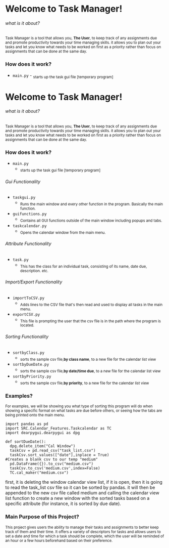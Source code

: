 # Welcome to Task Manager!

###### what is it about?

<!---inform the user what this project is about and what its capabilities are?--->
<sub>
Task Manager is a tool that allows you, <strong>The User</strong>, to keep track of any assignments due and promote
productivity towards your time managing skills. it allows you to plan out your tasks and let you know what needs to be worked on first as a priority rather than focus on assignments that can be done at the same day. 
</sub>

### How does it work?

<!---main is only importing taskgui lol-->

- `main.py` - <sub> starts up the task gui file [temporary program]
  </sub>

# Welcome to Task Manager!

###### what is it about?

<!---inform the user what this project is about and what its capabilities are?--->
<sub>
Task Manager is a tool that allows you, <strong>The User</strong>, to keep track of any assignments due and promote
productivity towards your time managing skills. it allows you to plan out your tasks and let you know what needs to be worked on first as a priority rather than focus on assignments that can be done at the same day. 
</sub>

### How does it work?

<!---main is only importing taskgui lol-->

- `main.py`
  - <sub> starts up the task gui file [temporary program]</sub>
###### Gui Functionality

- `taskgui.py`
  - <sub>Runs the main window and every other function in the program. Basically the main function. </sub>
- `guifunctions.py`
  - <sub>Contains all GUI functions outside of the main window including popups and tabs.</sub>
- `taskcalendar.py`
  - <sub> Opens the calendar window from the main menu.</sub>

###### Attribute Functionality

- `task.py`
  - <sub>This has the class for an individual task, consisting of its name, date due, description. etc.</sub>

###### Import/Export Functionality

- `importToCSV.py`
  - <sub>Adds lines to the CSV file that's then read and used to display all tasks in the main menu.</sub>
- `exportCSV.py`
  <!----inform the user what the 'exporting as a csv file' is---->
  - <sub>This file is prompting the user that the csv file is in the path where the program is located.</sub>

###### Sorting Functionality

- `sortbyClass.py`
  <!----inform the user what the 'sorting by class' is---->
  - <sub> sorts the sample csv file,<strong>by class name</strong>, to a new file for the calendar list view</sub>
- `sortbyDueDate.py`
  <!----inform the user what the 'sorting by due dates' is---->
  - <sub> sorts the sample csv file,<strong>by date/time due</strong>, to a new file for the calendar list view</sub>
- `sortbyPriority.py`
  <!----inform the user what the 'sorting by priority' is---->
  - <sub> sorts the sample csv file,<strong>by priority</strong>, to a new file for the calendar list view</sub>

### Examples?

<sub> For examples, we will be showing you what type of sorting this program will do when showing a specific format on what tasks are due before others, or seeing how the tabs are being printed onto the main menu. </sub>
<!----inform the user what sorting algorithms are implemented (preferably sort by due date, or the print tabs function)-->

```
import pandas as pd
import SRC.Calendar_Features.Taskcalendar as TC
import dearpygui.dearpygui as dpg

def sortDueDate():
  dpg.delete_item("Cal Window")
  taskCsv = pd.read_csv("task_list.csv")
  taskCsv.sort_values(["date"],inplace = True)
#Creates a blank csv to our temp "medium"
  pd.DataFrame({}).to_csv("medium.csv")
  taskCsv.to_csv('medium.csv',index=False)
  TC.cal_maker("medium.csv")

```

first, it is deleting the window calendar view list, if it is open, then it is going to read the task_list csv file so it can be sorted by pandas. it will then be appended to the new csv file called medium and calling the calendar view list function to create a new window with the sorted tasks based on a specific attribute (for instance, it is sorted by due date).


### Main Purpose of this Project?

<sub>This project gives users the ability to manage their tasks and assignments to better keep track of them and their time. It offers a variety of descriptors for tasks and allows users to set a date and time for which a task should be complete, which the user will be reminded of an hour or a few hours beforehand based on their preference.
</sub>




